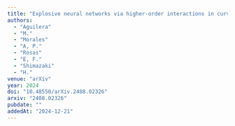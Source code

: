 ```yaml
---
title: "Explosive neural networks via higher-order interactions in curved statistical manifolds"
authors:
  - "Aguilera"
  - "M."
  - "Morales"
  - "A, P."
  - "Rosas"
  - "E, F."
  - "Shimazaki"
  - "H."
venue: "arXiv"
year: 2024
doi: "10.48550/arXiv.2408.02326"
arxiv: "2408.02326"
pubdate: ""
addedAt: "2024-12-21"
---
```

